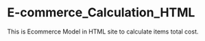 # E-commerce_Calculation_HTML

This is Ecommerce Model in HTML site to calculate items total cost.

